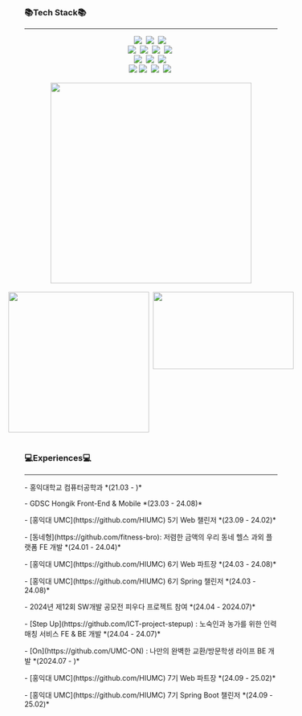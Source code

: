 <!--
chaechaen/chaechaen is a ✨ special ✨ repository because its README.md (this file) appears on your GitHub profile.
Here are some ideas to get you started:
- 🔭 I’m currently working on ...
- 🌱 I’m currently learning ...
- 👯 I’m looking to collaborate on ...
- 🤔 I’m looking for help with ...
- 💬 Ask me about ...
- 📫 How to reach me: ...
- 😄 Pronouns: ...
- ⚡ Fun fact: ...
-->

### 📚Tech Stack📚
---

<div align="center">
  <img src="https://img.shields.io/badge/Spring-6DB33F?style=flat-square&logo=Spring&logoColor=white">&nbsp
  <img src="https://img.shields.io/badge/springboot-6DB33F?style=flat-square&logo=springboot&logoColor=white">&nbsp
  <img src="https://img.shields.io/badge/java-007396?style=flat-square&logo=OpenJDK&logoColor=white">&nbsp
</div>
<div align="center">
  <img src="https://img.shields.io/badge/react-20232a.svg?style=flat-square&logo=react&logoColor=61DAFB" />&nbsp
  <img src="https://img.shields.io/badge/javascript-F7DF1E.svg?style=flat-square&logo=javascript&logoColor=20232a" />&nbsp
  <img src="https://img.shields.io/badge/html5-E34F26.svg?style=flat-square&logo=html5&logoColor=white" />&nbsp
  <img src="https://img.shields.io/badge/css3-1572B6.svg?style=flat-square&logo=css3&logoColor=white" />&nbsp
</div>
<div align="center">
  <img src="https://img.shields.io/badge/MySQL-4479A1?style=flat-square&logo=MySQL&logoColor=white">&nbsp
  <img src="https://img.shields.io/badge/c++-00599C?style=flat-square&logo=c%2B%2B&logoColor=white">&nbsp
  <img src="https://img.shields.io/badge/python-3670A0?style=flat-square&logo=python&logoColor=ffdd54" />&nbsp
</div>
<div align="center">
  <img src="https://img.shields.io/badge/IntelliJ-000000?style=flat-square&logo=IntelliJ%20IDEA&logoColor=white">
  <img src="https://img.shields.io/badge/Visual%20Studio%20Code-007ACC?style=flat-square&logo=VisualStudioCode&logoColor=white" />&nbsp
  <img src="https://img.shields.io/badge/git-F05033.svg?style=flat-square&logo=git&logoColor=white" />&nbsp
  <img src="https://img.shields.io/badge/github-181717.svg?style=flat-square&logo=github&logoColor=white" />&nbsp
</div>
<br>

<div align="center">
  <img src="https://github-readme-stats.vercel.app/api?username=chaechaen&show_icons=true&theme=radical&width=450" width="400"/>
  <br><br>
  <div style="display: flex; justify-content: center;">
    <img src="https://github-readme-stats.vercel.app/api/top-langs/?username=chaechaen&layout=compact" width="280" />&nbsp;&nbsp;
    <a href="https://solved.ac/celee02">
      <img src="http://mazassumnida.wtf/api/v2/generate_badge?boj=celee02" width="280" height="154" />
    </a>
  </div>
</div>

</br>

### 💻Experiences💻
---
<div>
  
<p>- 홍익대학교 컴퓨터공학과 *(21.03 - )*</p>

<p>- GDSC Hongik Front-End & Mobile *(23.03 - 24.08)*</p>

<p>- [홍익대 UMC](https://github.com/HIUMC) 5기 Web 챌린저 *(23.09 - 24.02)*</p>

<p>- [동네형](https://github.com/fitness-bro): 저렴한 금액의 우리 동네 헬스 과외 플랫폼 FE 개발 *(24.01 - 24.04)*</p>

<p>- [홍익대 UMC](https://github.com/HIUMC) 6기 Web 파트장 *(24.03 - 24.08)*</p>

<p>- [홍익대 UMC](https://github.com/HIUMC) 6기 Spring 챌린저 *(24.03 - 24.08)*</p>

<p>- 2024년 제12회 SW개발 공모전 피우다 프로젝트 참여 *(24.04 - 2024.07)*</p>

<p>- [Step Up](https://github.com/ICT-project-stepup) : 노숙인과 농가를 위한 인력 매칭 서비스 FE & BE 개발 *(24.04 - 24.07)*</p>

<p>- [On](https://github.com/UMC-ON) : 나만의 완벽한 교환/방문학생 라이프 BE 개발 *(2024.07 - )*</p>

<p>- [홍익대 UMC](https://github.com/HIUMC) 7기 Web 파트장 *(24.09 - 25.02)*</p>

<p>- [홍익대 UMC](https://github.com/HIUMC) 7기 Spring Boot 챌린저 *(24.09 - 25.02)*</p>
</div>

